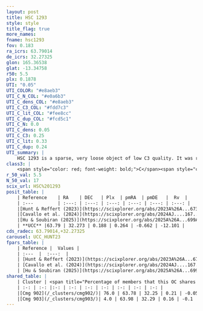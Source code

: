 ```yaml
---
layout: post
title: HSC 1293
style: style
title_flag: true
more_names: 
fname: hsc1293
fov: 0.183
ra_icrs: 63.79014
de_icrs: 32.27325
glon: 165.36538
glat: -13.34758
r50: 5.5
plx: 0.1878
UTI: "0.05"
UTI_COLOR: "#e8aeb3"
UTI_C_N_COL: "#e0a6b3"
UTI_C_dens_COL: "#e8aeb3"
UTI_C_C3_COL: "#fdd7c3"
UTI_C_lit_COL: "#fee8cc"
UTI_C_dup_COL: "#fcd5c1"
UTI_C_N: 0.0
UTI_C_dens: 0.05
UTI_C_C3: 0.25
UTI_C_lit: 0.33
UTI_C_dup: 0.24
UTI_summary: |
    HSC 1293 is a sparse, very loose object of low C3 quality. It was recently reported in the literature.<br><br><span style="color: #99180f; font-weight: bold;">Warning: </span>This is likely a duplicate object, which shares a large percentage of members with at least one previously reported entry.<br><br><span style="color: #99180f; font-weight: bold;">Warning: </span>contains less than 25 stars with <i>P>0.5</i> estimated.
class3: |
    <span style="color: red; font-weight: bold;">C</span><span style="color: red; font-weight: bold;">C</span>
r_50_val: 5.5
N_50_val: 17
scix_url: HSC%201293
posit_table: |
    | Reference    | RA    | DEC   | Plx  | pmRA  | pmDE   |  Rv  |
    | :---         | :---: | :---: | :---: | :---: | :---: | :---: |
    |[Hunt & Reffert (2023)](https://scixplorer.org/abs/2023A%26A...673A.114H) | 63.804 | 32.296 | 0.18 | 0.263 | -0.605 | -8.773 |
    |[Cavallo et al. (2024)](https://scixplorer.org/abs/2024AJ....167...12C) | 63.728 | 32.293 | 0.18 | -- | -- | -- |
    |[Hu & Soubiran (2025)](https://scixplorer.org/abs/2025A%26A...699A.246H) | 63.728 | 32.293 | -- | -- | -- | -- |
    | **UCC** |63.79 | 32.273 | 0.188 | 0.264 | -0.662 | -12.101 | 
cds_radec: 63.79014,+32.27325
carousel: UCC_HUNT23
fpars_table: |
    | Reference |  Values |
    | :---  |  :---:  |
    | [Hunt & Reffert (2023)](https://scixplorer.org/abs/2023A%26A...673A.114H) | `AV50=0.8, diffAV50=2.201, MOD50=13.251, logAge50=9.186` |
    | [Cavallo et al. (2024)](https://scixplorer.org/abs/2024AJ....167...12C) | `AV50=1.07, dMod50=13.28, logAge50=9.46, [Fe/H]50=-0.66` |
    | [Hu & Soubiran (2025)](https://scixplorer.org/abs/2025A%26A...699A.246H) | `MA22=-0.26, MA23f=-0.6, MA23g=-0.51, MZ23=-0.46, MK24=-0.45, MF24=-0.39` |
shared_table: |
    | Cluster | <span title="Percentage of members that this OC shares with the ones listed">%</span>   | RA   | DEC   | Plx   | pmRA  | pmDE  | Rv | UTI |
    | :-: | :-: |:-: | :-: | :-: | :-: | :-: | :-: | :-: |
    |[Cmg 902](/_clusters/cmg902/)| 76.0 | 63.78 | 32.25 | 0.21 | -0.05 | -0.46 | -17.91 |0.29 |
    |[Cmg 903](/_clusters/cmg903/)| 4.0 | 63.98 | 32.29 | 0.16 | -0.1 | -0.96 | -19.15 |0.03 |
---
```

